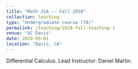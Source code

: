 ```yaml
---
title: "Math 21A -- Fall 2020"
collection: teaching
type: "Undergraduate course (TA)"
permalink: /teaching/2020-fall-teaching-1
venue: "UC Davis"
date: 2020-09-01
location: "Davis, CA"
---
```


Differential Calculus. Lead Instructor: Daniel Martin.
